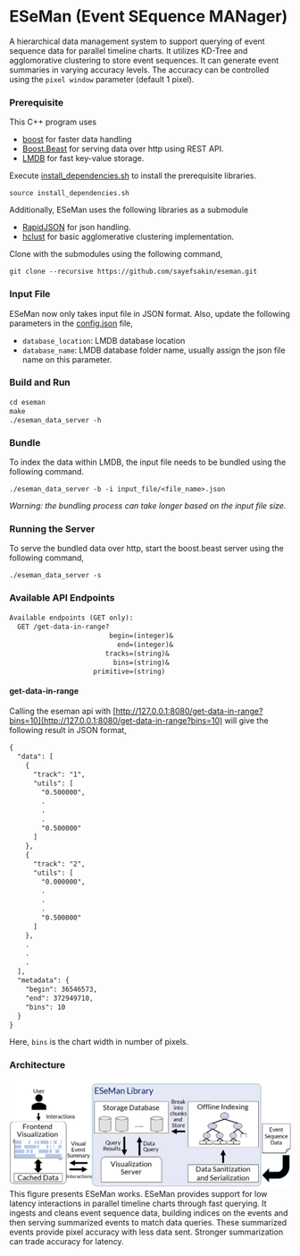 # ESeMan (Event SEquence MANager)

A hierarchical data management system to support querying of event sequence data for parallel timeline charts. It utilizes KD-Tree and agglomorative clustering to store event sequences. It can generate event summaries in varying accuracy levels. The accuracy can be controlled using the `pixel window` parameter (default 1 pixel).

### Prerequisite

This C++ program uses
- [boost](https://www.boost.org/) for faster data handling
- [Boost.Beast](https://github.com/boostorg/beast) for serving data over http using REST API.
- [LMDB](http://www.lmdb.tech/doc/) for fast key-value storage.

Execute [install_dependencies.sh](install_dependencies.sh) to install the prerequisite libraries.
```
source install_dependencies.sh
```

Additionally, ESeMan uses the following libraries as a submodule
- [RapidJSON](https://rapidjson.org/) for json handling.
- [hclust](https://github.com/cdalitz/hclust-cpp) for basic agglomerative clustering implementation.

Clone with the submodules using the following command,
```
git clone --recursive https://github.com/sayefsakin/eseman.git
```

### Input File
ESeMan now only takes input file in JSON format. Also, update the following parameters in the [config.json](config.json) file,

- `database_location`: LMDB database location
- `database_name`: LMDB database folder name, usually assign the json file name on this parameter.

### Build and Run

```
cd eseman
make
./eseman_data_server -h
```

### Bundle

To index the data within LMDB, the input file needs to be bundled using the following command.

```
./eseman_data_server -b -i input_file/<file_name>.json
```

*Warning: the bundling process can take longer based on the input file size.*

### Running the Server

To serve the bundled data over http, start the boost.beast server using the following command,

```
./eseman_data_server -s
```

### Available API Endpoints

```
Available endpoints (GET only):
  GET /get-data-in-range?
                         begin=(integer)&
                           end=(integer)&
                        tracks=(string)&
                          bins=(string)&
                     primitive=(string)
```

#### get-data-in-range

Calling the eseman api with [http://127.0.0.1:8080/get-data-in-range?bins=10](http://127.0.0.1:8080/get-data-in-range?bins=10) will give the following result in JSON format,

```
{
  "data": [
    {
      "track": "1",
      "utils": [
        "0.500000",
        .
        .
        .
        "0.500000"
      ]
    },
    {
      "track": "2",
      "utils": [
        "0.000000",
        .
        .
        .
        "0.500000"
      ]
    },
    .
    .
    .
  ],
  "metadata": {
    "begin": 36546573,
    "end": 372949710,
    "bins": 10
  }
}
```

Here, `bins` is the chart width in number of pixels.
### Architecture

![ESeMan Library](resources/framework.png)
This figure presents ESeMan works. ESeMan provides support for low latency interactions in parallel timeline charts through fast querying. It ingests and cleans event sequence data, building indices on the events and then serving summarized events to match data queries. These summarized events provide pixel accuracy with less data sent. Stronger summarization can trade accuracy for latency.

